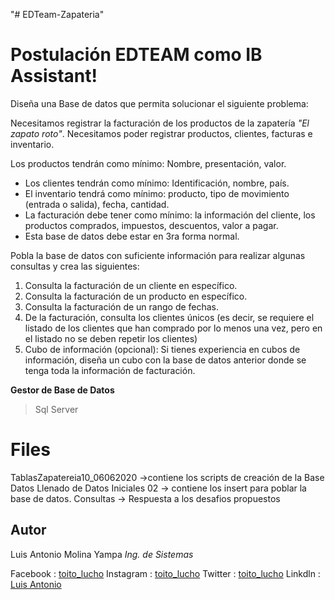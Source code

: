 "# EDTeam-Zapateria" 

# Postulación EDTEAM como IB Assistant!

Diseña una Base de datos que permita solucionar el siguiente problema:

Necesitamos registrar la facturación de los productos de la zapatería _"El zapato roto"_. Necesitamos poder registrar productos, clientes, facturas e inventario.

Los productos tendrán como mínimo: Nombre, presentación, valor.
-   Los clientes tendrán como mínimo: Identificación, nombre, país.
-   El inventario tendrá como mínimo: producto, tipo de movimiento (entrada o salida), fecha, cantidad.
-   La facturación debe tener como mínimo: la información del cliente, los productos comprados, impuestos, descuentos, valor a pagar.
-   Esta base de datos debe estar en 3ra forma normal.

Pobla la base de datos con suficiente información para realizar algunas consultas y crea las siguientes:

1.  Consulta la facturación de un cliente en específico.
2.  Consulta la facturación de un producto en específico.
3.  Consulta la facturación de un rango de fechas.
4.  De la facturación, consulta los clientes únicos (es decir, se requiere el listado de los clientes que han comprado por lo menos una vez, pero en el listado no se deben repetir los clientes)
5.  Cubo de información (opcional): Si tienes experiencia en cubos de información, diseña un cubo con la base de datos anterior donde se tenga toda la información de facturación.

**Gestor de Base de Datos**

> Sql Server

# Files

TablasZapatereia10_06062020  ->contiene los scripts de creación de la Base Datos
Llenado de Datos Iniciales 02 -> contiene los insert para poblar la base de datos.
Consultas  -> Respuesta a los desafios propuestos


## Autor
Luis Antonio Molina Yampa
*Ing. de Sistemas*


Facebook : [toito_lucho](https://www.facebook.com/toito.lucho)
Instagram : [toito_lucho](https://www.instagram.com/toito_lucho/)
Twitter : [toito_lucho](https://twitter.com/toito_lucho)
Linkdln :  [Luis Antonio](https://www.linkedin.com/in/luis-antonio-molina-yampa-a571a2167/)

